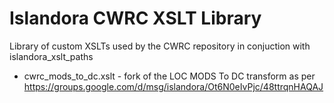 # Islandora CWRC XSLT Library

Library of custom XSLTs used by the CWRC repository in conjuction with islandora_xslt_paths

* cwrc_mods_to_dc.xslt - fork of the LOC MODS To DC transform as per https://groups.google.com/d/msg/islandora/Ot6N0eIvPjc/48ttrqnHAQAJ
